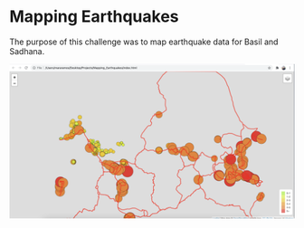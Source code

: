 # Mapping Earthquakes
The purpose of this challenge was to map earthquake data for Basil and Sadhana. 

![](map.png)
